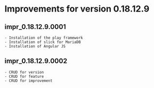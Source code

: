 # Improvements for version 0.18.12.9

## impr_0.18.12.9.0001
	- Installation of the play framework
	- Installation of slick for MariaDB
	- Installation of Angular JS
	
## impr_0.18.12.9.0002
	- CRUD for version
	- CRUD for feature
	- CRUD for improvement